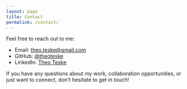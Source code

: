 ```yaml
---
layout: page
title: Contact
permalink: /contact/
---
```


Feel free to reach out to me:
- Email: [theo.teske@gmail.com](mailto:theo.teske@gmail.com)
- GitHub: [@theoteske](https://github.com/theoteske)
- LinkedIn: [Theo Teske](https://linkedin.com/in/theo-teske-6b28782a7/)

If you have any questions about my work, collaboration opportunities, or just want to connect, don't hesitate to get in touch!